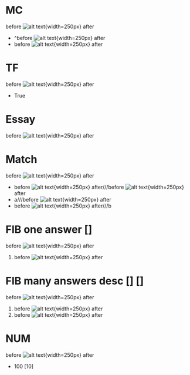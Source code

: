# MC
before ![alt text](https://lewisforbes.com/wp-content/uploads/2023/11/IMG_3137-min-1024x768.jpg){width=250px} after 

- ^before ![alt text](https://lewisforbes.com/wp-content/uploads/2023/11/IMG_3137-min-1024x768.jpg){width=250px} after 
- before ![alt text](https://lewisforbes.com/wp-content/uploads/2023/11/IMG_3137-min-1024x768.jpg){width=250px} after 

# TF
before ![alt text](https://lewisforbes.com/wp-content/uploads/2023/11/IMG_3137-min-1024x768.jpg){width=250px} after 

- True

# Essay
before ![alt text](https://lewisforbes.com/wp-content/uploads/2023/11/IMG_3137-min-1024x768.jpg){width=250px} after 

# Match
before ![alt text](https://lewisforbes.com/wp-content/uploads/2023/11/IMG_3137-min-1024x768.jpg){width=250px} after 

- before ![alt text](https://lewisforbes.com/wp-content/uploads/2023/11/IMG_3137-min-1024x768.jpg){width=250px} after///before ![alt text](https://lewisforbes.com/wp-content/uploads/2023/11/IMG_3137-min-1024x768.jpg){width=250px} after 
- a///before ![alt text](https://lewisforbes.com/wp-content/uploads/2023/11/IMG_3137-min-1024x768.jpg){width=250px} after 
- before ![alt text](https://lewisforbes.com/wp-content/uploads/2023/11/IMG_3137-min-1024x768.jpg){width=250px} after///b

# FIB one answer []
before ![alt text](https://lewisforbes.com/wp-content/uploads/2023/11/IMG_3137-min-1024x768.jpg){width=250px} after 

1. before ![alt text](https://lewisforbes.com/wp-content/uploads/2023/11/IMG_3137-min-1024x768.jpg){width=250px} after 

# FIB many answers desc [] []
before ![alt text](https://lewisforbes.com/wp-content/uploads/2023/11/IMG_3137-min-1024x768.jpg){width=250px} after 

1. before ![alt text](https://lewisforbes.com/wp-content/uploads/2023/11/IMG_3137-min-1024x768.jpg){width=250px} after 
2. before ![alt text](https://lewisforbes.com/wp-content/uploads/2023/11/IMG_3137-min-1024x768.jpg){width=250px} after 

# NUM
before ![alt text](https://lewisforbes.com/wp-content/uploads/2023/11/IMG_3137-min-1024x768.jpg){width=250px} after 

- 100 [10]